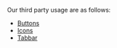 Our third party usage are as follows:

  * [Buttons](https://github.com/ide/react-native-button)
  * [Icons](https://github.com/oblador/react-native-vector-icons)
  * [Tabbar](https://github.com/alinz/react-native-tabbar)
